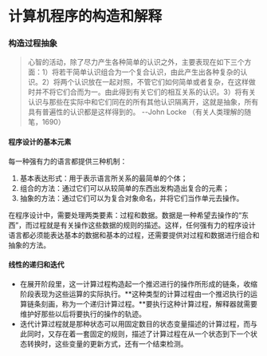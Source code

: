# 计算机程序的构造和解释

### 构造过程抽象
> 心智的活动，除了尽力产生各种简单的认识之外，主要表现在如下三个方面：1）将若干简单认识组合为一个复合认识，由此产生出各种复杂的认识。2）将两个认识放在一起对照，不管它们如何简单或者复杂，在这样做时并不将它们合而为一。由此得到有关它们的相互关系的认识。3）将有关认识与那些在实际中和它们同在的所有其他认识隔离开，这就是抽象，所有具有普遍性的认识都是这样得到的。
    --John Locke （有关人类理解的随笔，1690）

#### 程序设计的基本元素
每一种强有力的语言都提供三种机制：
1. 基本表达形式：用于表示语言所关系的最简单的个体；
2. 组合的方法：通过它们可以从较简单的东西出发构造出复合的元素；
3. 抽象的方法：通过它们可以为复合对象命名，并将它们当作单元去操作。

在程序设计中，需要处理两类要素：过程和数据。数据是一种希望去操作的“东西”，而过程就是有关操作这些数据的规则的描述。这样，任何强有力的程序设计语言都必须能表达基本的数据和基本的过程，还需要提供对过程和数据进行组合和抽象的方法。

#### 线性的递归和迭代
- 在展开阶段里，这一计算过程构造起一个推迟进行的操作所形成的链条，收缩阶段表现为这些运算的实际执行。**这种类型的计算过程由一个推迟执行的运算链条刻画，称为一个递归计算过程。**要执行这种计算过程，解释器就需要维护好那些以后将要执行的操作的轨迹。
- 迭代计算过程就是那种状态可以用固定数目的状态变量描述的计算过程，而与此同时，又存在着一套固定的规则，描述了计算过程在从一个状态到下一个状态转换时，这些变量的更新方式，还有一个结束检测。